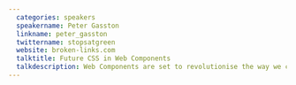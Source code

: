 ```yaml
---
  categories: speakers
  speakername: Peter Gasston
  linkname: peter_gasston
  twittername: stopsatgreen
  website: broken-links.com
  talktitle: Future CSS in Web Components
  talkdescription: Web Components are set to revolutionise the way we create web pages, and a key role in that revolution will be played by CSS. Scoped styles and variables are vital to the reusability of content modules which Web Components bring, while more advanced proposals even allow the application of markup through style… This talk will introduce the core features of the future web - templates, custom elements and Shadow DOM - with a strong emphasis on new and repurposed CSS properties and capabilities.
---
```

